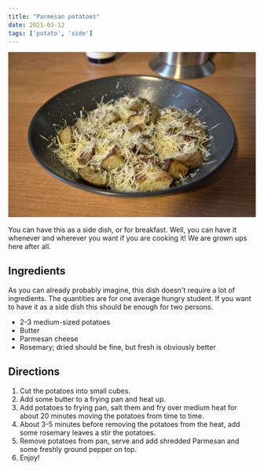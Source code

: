 ```yaml
---
title: "Parmesan potatoes"
date: 2021-03-12
tags: ['potato', 'side']
---
```


![Parmesan potatoes](/recipes/pix/parmesan-potatoes.webp)

You can have this as a side dish, or for breakfast. Well, you can have it
whenever and wherever you want if you are cooking it! We are grown ups here
after all.

## Ingredients

As you can already probably imagine, this dish doesn't require a lot of
ingredients. The quantities are for one average hungry student. If you want to
have it as a side dish this should be enough for two persons.

- 2-3 medium-sized potatoes
- Butter
- Parmesan cheese
- Rosemary; dried should be fine, but fresh is obviously better

## Directions

1. Cut the potatoes into small cubes.
2. Add some butter to a frying pan and heat up.
3. Add potatoes to frying pan, salt them and fry over medium heat for about 20 minutes moving the potatoes from time to time.
4. About 3-5 minutes before removing the potatoes from the heat, add some rosemary leaves a stir the potatoes.
5. Remove potatoes from pan, serve and add shredded Parmesan and some freshly ground pepper on top.
6. Enjoy!
